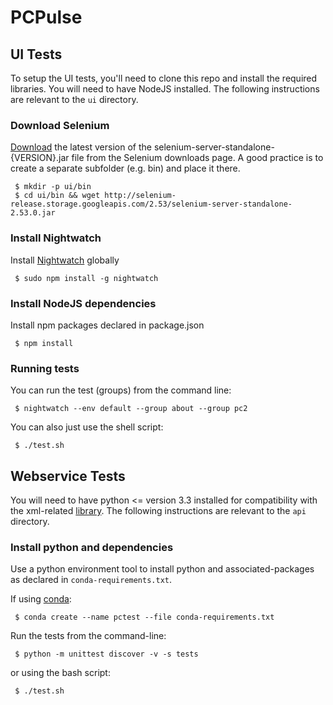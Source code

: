 # PCPulse

## UI Tests
To setup the UI tests, you'll need to clone this repo and install the required libraries. You will need to have NodeJS installed. The following instructions are relevant to the `ui` directory.

### Download Selenium

[Download](http://selenium-release.storage.googleapis.com/index.html) the latest version of the selenium-server-standalone-{VERSION}.jar file from the Selenium downloads page. A good practice is to create a separate subfolder (e.g. bin) and place it there.
```
 $ mkdir -p ui/bin 
 $ cd ui/bin && wget http://selenium-release.storage.googleapis.com/2.53/selenium-server-standalone-2.53.0.jar
```

### Install Nightwatch

Install [Nightwatch](http://nightwatchjs.org/) globally
```
 $ sudo npm install -g nightwatch
```

### Install NodeJS dependencies 

Install npm packages declared in package.json
```
 $ npm install 
```

### Running tests
You can run the test (groups) from the command line: 
```
 $ nightwatch --env default --group about --group pc2
```

You can also just use the shell script: 
```
 $ ./test.sh
```

## Webservice Tests
You will need to have python <= version 3.3 installed for compatibility with the xml-related [library](https://www.crummy.com/software/BeautifulSoup/bs4/doc/). The following instructions are relevant to the `api` directory.

### Install python and dependencies

Use a python environment tool to install python and associated-packages as declared in `conda-requirements.txt`.

If using [conda](https://www.continuum.io/downloads):
```
 $ conda create --name pctest --file conda-requirements.txt
```

Run the tests from the command-line:
```
 $ python -m unittest discover -v -s tests
```

or using the bash script:
```
 $ ./test.sh
```


